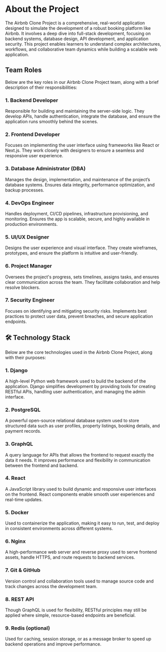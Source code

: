 # About the Project
The Airbnb Clone Project is a comprehensive, real-world application designed to simulate the development of a robust booking platform like Airbnb. 
It involves a deep dive into full-stack development, focusing on backend systems, database design, API development, and application security. 
This project enables learners to understand complex architectures, workflows, and collaborative team dynamics while building a scalable web application.

##  Team Roles

Below are the key roles in our Airbnb Clone Project team, along with a brief description of their responsibilities:

### 1. Backend Developer
Responsible for building and maintaining the server-side logic. They develop APIs, handle authentication, integrate the database, and ensure the application runs smoothly behind the scenes.

### 2. Frontend Developer
Focuses on implementing the user interface using frameworks like React or Next.js. They work closely with designers to ensure a seamless and responsive user experience.

### 3. Database Administrator (DBA)
Manages the design, implementation, and maintenance of the project’s database systems. Ensures data integrity, performance optimization, and backup processes.

### 4. DevOps Engineer
Handles deployment, CI/CD pipelines, infrastructure provisioning, and monitoring. Ensures the app is scalable, secure, and highly available in production environments.

### 5. UI/UX Designer
Designs the user experience and visual interface. They create wireframes, prototypes, and ensure the platform is intuitive and user-friendly.

### 6. Project Manager
Oversees the project's progress, sets timelines, assigns tasks, and ensures clear communication across the team. They facilitate collaboration and help resolve blockers.

### 7. Security Engineer
Focuses on identifying and mitigating security risks. Implements best practices to protect user data, prevent breaches, and secure application endpoints.


## 🛠️ Technology Stack

Below are the core technologies used in the Airbnb Clone Project, along with their purposes:

### 1. Django
A high-level Python web framework used to build the backend of the application. Django simplifies development by providing tools for creating RESTful APIs, handling user authentication, and managing the admin interface.

### 2. PostgreSQL
A powerful open-source relational database system used to store structured data such as user profiles, property listings, booking details, and payment records.

### 3. GraphQL
A query language for APIs that allows the frontend to request exactly the data it needs. It improves performance and flexibility in communication between the frontend and backend.

### 4. React
A JavaScript library used to build dynamic and responsive user interfaces on the frontend. React components enable smooth user experiences and real-time updates.

### 5. Docker
Used to containerize the application, making it easy to run, test, and deploy in consistent environments across different systems.

### 6. Nginx
A high-performance web server and reverse proxy used to serve frontend assets, handle HTTPS, and route requests to backend services.

### 7. Git & GitHub
Version control and collaboration tools used to manage source code and track changes across the development team.

### 8. REST API
Though GraphQL is used for flexibility, RESTful principles may still be applied where simple, resource-based endpoints are beneficial.

### 9. Redis (optional)
Used for caching, session storage, or as a message broker to speed up backend operations and improve performance.

